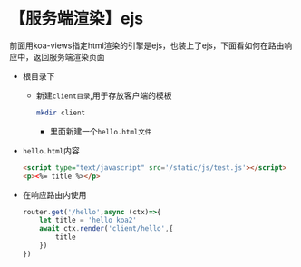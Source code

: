 # 【服务端渲染】ejs

前面用koa-views指定html渲染的引擎是ejs，也装上了ejs，下面看如何在路由响应中，返回服务端渲染页面

- 根目录下
    - 新建`client目录`,用于存放客户端的模板
        ```bash
        mkdir client
        ```
        - 里面新建一个`hello.html文件`

- `hello.html`内容
    ```html
    <script type="text/javascript" src='/static/js/test.js'></script>
    <p><%= title %></p>
    ```

- 在响应路由内使用
    ```js
    router.get('/hello',async (ctx)=>{
        let title = 'hello koa2'
        await ctx.render('client/hello',{
            title
        })  
    })
    ```

